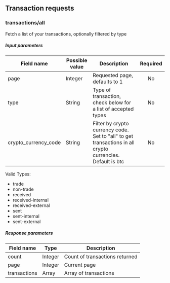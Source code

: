 ## Transaction requests

### transactions/all

Fetch a list of your transactions, optionally filtered by type

##### Input parameters

| Field name    |   Possible value  | Description                                                   | Required |
| ------------- | ----------------- | ------------------------------------------------------------- | :------: |
| page          | Integer           | Requested page, defaults to 1                                 | No |
| type          | String            | Type of transaction, check below for a list of accepted types | No |
| crypto_currency_code | String | Filter by crypto currency code. Set to "all" to get transactions in all crypto currencies. Default is btc | No |

Valid Types:
 * trade
 * non-trade
 * received
 * received-internal
 * received-external
 * sent
 * sent-internal
 * sent-external

##### Response parameters

| Field name    | Type    | Description |
| ------------- | ------- | ----------- |
| count         | Integer | Count of transactions returned |
| page          | Integer | Current page |
| transactions  | Array   | Array of transactions |

